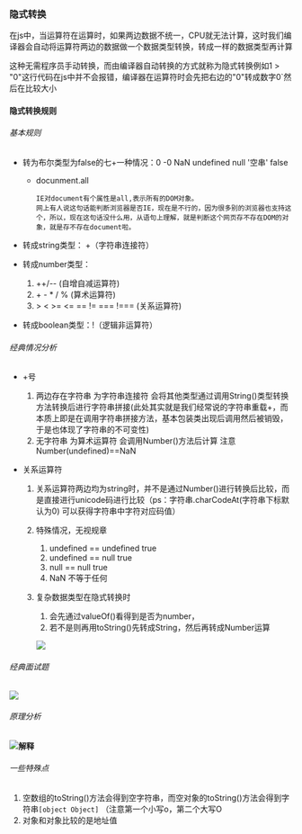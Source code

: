 ###  **隐式转换**

在js中，当运算符在运算时，如果两边数据不统一，CPU就无法计算，这时我们编译器会自动将运算符两边的数据做一个数据类型转换，转成一样的数据类型再计算

这种无需程序员手动转换，而由编译器自动转换的方式就称为隐式转换例如1 > "0"这行代码在js中并不会报错，编译器在运算符时会先把右边的"0"转成数字0`然后在比较大小

#### 隐式转换规则

###### 基本规则

- 转为布尔类型为false的七+一种情况：0 -0 NaN undefined null '空串' false 

  - docunment.all  

    ```
    IE对document有个属性是all,表示所有的DOM对象。
    网上有人说这句话能判断浏览器是否IE，现在是不行的，因为很多别的浏览器也支持这个，所以，现在这句话没什么用，从语句上理解，就是判断这个网页存不存在DOM的对象，就是存不存在document啦。
    ```

- 转成string类型： +（字符串连接符） 
- 转成number类型：
  1. ++/--   (自增自减运算符) 
  2. \+ \- * / %   (算术运算符) 
  3.  \> \< >= <= == != === !===   (关系运算符)

- 转成boolean类型：!（逻辑非运算符）

###### 经典情况分析

 -  +号
    1. 两边存在字符串  为字符串连接符  会将其他类型通过调用String()类型转换方法转换后进行字符串拼接(此处其实就是我们经常说的字符串重载+，而本质上即是在调用字符串拼接方法，基本包装类出现后调用然后被销毁，于是也体现了字符串的不可变性)
    2. 无字符串 为算术运算符 会调用Number()方法后计算 注意Number(undefined)==NaN

- 关系运算符

  1. 关系运算符两边均为string时，并不是通过Number()进行转换后比较，而是直接进行unicode码进行比较（ps：字符串.charCodeAt(字符串下标默认为0) 可以获得字符串中字符对应码值）
  2. 特殊情况，无视规章
     1. undefined == undefined   true
     2. undefined == null     true
     3. null  == null   true
     4. NaN 不等于任何

  3. 复杂数据类型在隐式转换时
     1. 会先通过valueOf()看得到是否为number，
     2. 若不是则再用toString()先转成String，然后再转成Number运算

     ![](http://p9.pstatp.com/large/pgc-image/1538025621414c490c46b28)

  



###### 经典面试题

![](http://p9.pstatp.com/large/pgc-image/153802573916560e7c21b31)

###### 原理分析

#### ![解释](http://p98.pstatp.com/large/pgc-image/1538025799063ed1e9da3cf)

###### 一些特殊点

1. 空数组的toString()方法会得到空字符串，而空对象的toString()方法会得到字符串`[object Object]` （注意第一个小写o，第二个大写O
2. 对象和对象比较的是地址值